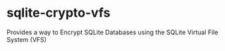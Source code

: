 # sqlite-crypto-vfs
Provides a way to Encrypt SQLite Databases using the SQLite Virtual File System (VFS) 
